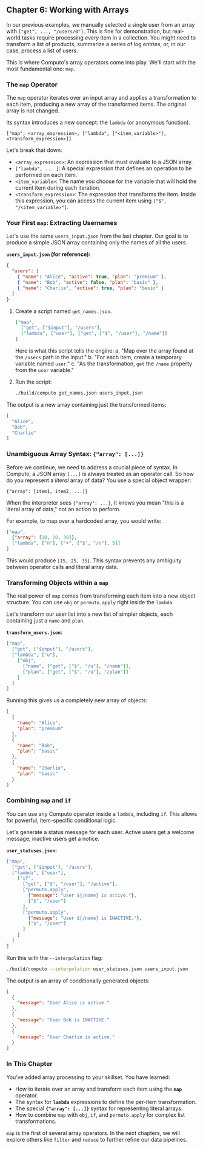 ## **Chapter 6: Working with Arrays**

In our previous examples, we manually selected a single user from an array with `["get", ..., "/users/0"]`. This is fine for demonstration, but real-world tasks require processing *every* item in a collection. You might need to transform a list of products, summarize a series of log entries, or, in our case, process a list of users.

This is where Computo's array operators come into play. We'll start with the most fundamental one: `map`.

### The `map` Operator

The `map` operator iterates over an input array and applies a transformation to each item, producing a new array of the transformed items. The original array is not changed.

Its syntax introduces a new concept: the `lambda` (or anonymous function).

`["map", <array_expression>, ["lambda", ["<item_variable>"], <transform_expression>]]`

Let's break that down:
*   `<array_expression>`: An expression that must evaluate to a JSON array.
*   `["lambda", ... ]`: A special expression that defines an operation to be performed on each item.
*   `<item_variable>`: The name you choose for the variable that will hold the current item during each iteration.
*   `<transform_expression>`: The expression that transforms the item. Inside this expression, you can access the current item using `["$", "/<item_variable>"]`.

### Your First `map`: Extracting Usernames

Let's use the same `users_input.json` from the last chapter. Our goal is to produce a simple JSON array containing only the names of all the users.

**`users_input.json` (for reference):**
```json
{
  "users": [
    { "name": "Alice", "active": true, "plan": "premium" },
    { "name": "Bob", "active": false, "plan": "basic" },
    { "name": "Charlie", "active": true, "plan": "basic" }
  ]
}
```

1.  Create a script named `get_names.json`.

    ```json
    ["map",
      ["get", ["$input"], "/users"],
      ["lambda", ["user"], ["get", ["$", "/user"], "/name"]]
    ]
    ```

    Here is what this script tells the engine:
    a.  "Map over the array found at the `/users` path in the input."
    b.  "For each item, create a temporary variable named `user`."
    c.  "As the transformation, `get` the `/name` property from the `user` variable."

2.  Run the script:

    ```bash
    ./build/computo get_names.json users_input.json
    ```

The output is a new array containing just the transformed items:
```json
[
  "Alice",
  "Bob",
  "Charlie"
]
```

### Unambiguous Array Syntax: `{"array": [...]}`

Before we continue, we need to address a crucial piece of syntax. In Computo, a JSON array `[...]` is always treated as an operator call. So how do you represent a *literal* array of data? You use a special object wrapper:

`{"array": [item1, item2, ...]}`

When the interpreter sees `{"array": ...}`, it knows you mean "this is a literal array of data," not an action to perform.

For example, to map over a hardcoded array, you would write:
```json
["map",
  {"array": [10, 20, 30]},
  ["lambda", ["n"], ["+", ["$", "/n"], 5]]
]
```
This would produce `[15, 25, 35]`. This syntax prevents any ambiguity between operator calls and literal array data.

### Transforming Objects within a `map`

The real power of `map` comes from transforming each item into a new object structure. You can use `obj` or `permuto.apply` right inside the `lambda`.

Let's transform our user list into a new list of simpler objects, each containing just a `name` and `plan`.

**`transform_users.json`:**
```json
["map",
  ["get", ["$input"], "/users"],
  ["lambda", ["u"],
    ["obj",
      ["name", ["get", ["$", "/u"], "/name"]],
      ["plan", ["get", ["$", "/u"], "/plan"]]
    ]
  ]
]
```

Running this gives us a completely new array of objects:
```json
[
  {
    "name": "Alice",
    "plan": "premium"
  },
  {
    "name": "Bob",
    "plan": "basic"
  },
  {
    "name": "Charlie",
    "plan": "basic"
  }
]
```

### Combining `map` and `if`

You can use any Computo operator inside a `lambda`, including `if`. This allows for powerful, item-specific conditional logic.

Let's generate a status message for each user. Active users get a welcome message; inactive users get a notice.

**`user_statuses.json`:**
```json
["map",
  ["get", ["$input"], "/users"],
  ["lambda", ["user"],
    ["if",
      ["get", ["$", "/user"], "/active"],
      ["permuto.apply",
        {"message": "User ${/name} is active."},
        ["$", "/user"]
      ],
      ["permuto.apply",
        {"message": "User ${/name} is INACTIVE."},
        ["$", "/user"]
      ]
    ]
  ]
]
```

Run this with the `--interpolation` flag:
```bash
./build/computo --interpolation user_statuses.json users_input.json
```

The output is an array of conditionally generated objects:
```json
[
  {
    "message": "User Alice is active."
  },
  {
    "message": "User Bob is INACTIVE."
  },
  {
    "message": "User Charlie is active."
  }
]
```

### In This Chapter

You've added array processing to your skillset. You have learned:
*   How to iterate over an array and transform each item using the **`map`** operator.
*   The syntax for **`lambda`** expressions to define the per-item transformation.
*   The special **`{"array": [...]}`** syntax for representing literal arrays.
*   How to combine `map` with `obj`, `if`, and `permuto.apply` for complex list transformations.

`map` is the first of several array operators. In the next chapters, we will explore others like `filter` and `reduce` to further refine our data pipelines.
